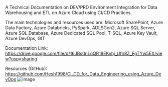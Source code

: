 A Technical Documentation on DEV/PRD Environment Integration for Data Warehousing and ETL on Azure Cloud using CI/CD Practices.

The main technologies and resources used are:
Microsoft SharePoint, Azure Data Factory, Azure Databricks, PySpark, ADLSGen2, Azure SQL Server, Azure SQL Database, Azure Dedicated SQL Pool, T-SQL, Azure Key Vault, Azure DevOps, GIT

Documentation Link:
https://drive.google.com/file/d/16JBs0nLoQR18EKvhj_Ufn8Z_FgTYw5EX/view?usp=sharing

Resources (GitHub):
https://github.com/Hesh1998/CI_CD_for_Data_Engineering_using_Azure_DevOps
![image](https://github.com/user-attachments/assets/70a4ffd2-93ad-45d5-8ce9-32553fe77a71)
